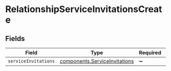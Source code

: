# RelationshipServiceInvitationsCreate


## Fields

| Field                                                                      | Type                                                                       | Required                                                                   | Description                                                                |
| -------------------------------------------------------------------------- | -------------------------------------------------------------------------- | -------------------------------------------------------------------------- | -------------------------------------------------------------------------- |
| `serviceInvitations`                                                       | [components.ServiceInvitations](../../models/shared/serviceinvitations.md) | :heavy_minus_sign:                                                         | N/A                                                                        |